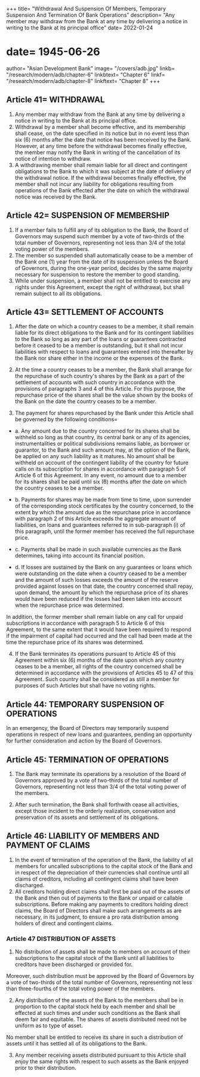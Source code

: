 +++
title= "Withdrawal And Suspension Of Members, Temporary Suspension And Termination Of Bank Operations"
description=  "Any member may withdraw from the Bank at any time by delivering a notice in writing to the Bank at its principal office"
date=  2022-01-24
# date=  1945-06-26
author=  "Asian Development Bank"
image=  "/covers/adb.jpg"
linkb=  "/research/modern/adb/chapter-6"
linkbtext=  "Chapter 6"
linkf=  "/research/modern/adb/chapter-8"
linkftext=  "Chapter 8"
+++

## Article 41=  WITHDRAWAL

1. Any member may withdraw from the Bank at any time by delivering a notice in writing to the Bank at its principal office.
2. Withdrawal by a member shall become effective, and its membership shall cease, on the
date specified in its notice but in no event less than six (6) months after the date that notice has been received by the Bank. However, at any time before the withdrawal becomes finally effective, the member may notify the Bank in writing of the cancellation of its notice of intention to withdraw.
3. A withdrawing member shall remain liable for all direct and contingent obligations to the
Bank to which it was subject at the date of delivery of the withdrawal notice. If the withdrawal becomes finally effective, the member shall not incur any liability for obligations resulting from operations of the Bank effected after the date on which the withdrawal notice was received by the Bank.


## Article 42=  SUSPENSION OF MEMBERSHIP

1. If a member fails to fulfill any of its obligation to the Bank, the Board of Governors may
suspend such member by a vote of two-thirds of the total number of Governors, representing not less than 3/4 of the total voting power of the members.
2. The member so suspended shall automatically cease to be a member of the Bank one (1)
year from the date of its suspension unless the Board of Governors, during the one-year period, decides by the same majority necessary for suspension to restore the member to good standing.
3. While under suspension, a member shall not be entitled to exercise any rights under this
Agreement, except the right of withdrawal, but shall remain subject to all its obligations.


## Article 43=  SETTLEMENT OF ACCOUNTS

1. After the date on which a country ceases to be a member, it shall remain liable for its
direct obligations to the Bank and for its contingent liabilities to the Bank so long as any part of the loans or guarantees contracted before it ceased to be a member is outstanding, but it shall not incur liabilities with respect to loans and guarantees entered into thereafter by the Bank nor share either in the income or the expenses of the Bank.

2. At the time a country ceases to be a member, the Bank shall arrange for the repurchase of
such country's shares by the Bank as a part of the settlement of accounts with such country in accordance with the provisions of paragraphs 3 and 4 of this Article. For this purpose, the repurchase price of the shares shall be the value shown by the books of the Bank on the date the country ceases to be a member.

3. The payment for shares repurchased by the Bank under this Article shall be governed by
the following conditions= 

- a. Any amount due to the country concerned for its shares shall be withheld so long as that country, its central bank or any of its agencies, instrumentalities or political subdivisions remains liable, as borrower or guarantor, to the Bank and such amount may, at the option of the Bank, be applied on any such liability as it matures. No amount shall be withheld on account of the contingent liability of the country for future calls on its subscription for shares in accordance with paragraph 5 of Article 6 of this Agreement. In any event, no amount due to a member for its shares shall be paid until six (6) months after the date on which the country ceases to be a member.


- b. Payments for shares may be made from time to time, upon surrender of the corresponding stock certificates by the country concerned, to the extent by which the amount due as the repurchase price in accordance with paragraph 2 of this Article exceeds the aggregate amount of liabilities, on loans and guarantees referred to in sub-paragraph (i) of this paragraph, until the former member has received the full repurchase price.

- c. Payments shall be made in such available currencies as the Bank determines, taking into account its financial position.

- d. If losses are sustained by the Bank on any guarantees or loans which were outstanding on the date when a country ceased to be a member and the amount of such losses exceeds the amount of the reserve provided against losses on that date, the country concerned shall repay, upon demand, the amount by which the repurchase price of its shares would have been reduced if the losses had been taken into account when the repurchase price was determined. 

In addition, the former member shall remain liable on any call for unpaid subscriptions in accordance with paragraph 5 to Article 6 of this Agreement, to the same extent that it would have been required to respond if the impairment of capital
had occurred and the call had been made at the time the repurchase price of its shares was
determined.

4. If the Bank terminates its operations pursuant to Article 45 of this Agreement within six
(6) months of the date upon which any country ceases to be a member, all rights of the country concerned shall be determined in accordance with the provisions of Articles 45 to 47 of this Agreement. Such country shall be considered as still a member for purposes of such Articles but shall have no voting rights.


## Article 44: TEMPORARY SUSPENSION OF OPERATIONS

In an emergency, the Board of Directors may temporarily suspend operations in respect of new loans and guarantees, pending an opportunity for further consideration and action by the Board of Governors.

## Article 45: TERMINATION OF OPERATIONS

1. The Bank may terminate its operations by a resolution of the Board of Governors
approved by a vote of two-thirds of the total number of Governors, representing not less than 3/4 of the total voting power of the members.

2. After such termination, the Bank shall forthwith cease all activities, except those incident
to the orderly realization, conservation and preservation of its assets and settlement of its obligations.

## Article 46: LIABILITY OF MEMBERS AND PAYMENT OF CLAIMS

1. In the event of termination of the operation of the Bank, the liability of all members for
uncalled subscriptions to the capital stock of the Bank and in respect of the depreciation of their currencies shall continue until all claims of creditors, including all contingent claims shall have been discharged.
2. All creditors holding direct claims shall first be paid out of the assets of the Bank and
then out of payments to the Bank or unpaid or callable subscriptions. Before making any payments to creditors holding direct claims, the Board of Directors shall make such arrangements as are necessary, in its judgment, to ensure a pro rata distribution among holders of direct and contingent claims.


### Article 47 DISTRIBUTION OF ASSETS

1. No distribution of assets shall be made to members on account of their subscriptions to
the capital stock of the Bank until all liabilities to creditors have been discharged or provided for.

Moreover, such distribution must be approved by the Board of Governors by a vote of two-thirds of the total number of Governors, representing not less than three-fourths of the total voting power of the members.

2. Any distribution of the assets of the Bank to the members shall be in proportion to the
capital stock held by each member and shall be effected at such times and under such conditions as the Bank shall deem fair and equitable. The shares of assets distributed need not be uniform as to type of asset.

No member shall be entitled to receive its share in such a distribution of assets until it has settled all of its
obligations to the Bank.

3. Any member receiving assets distributed pursuant to this Article shall enjoy the same rights with respect to such assets as the Bank enjoyed prior to their distribution.

